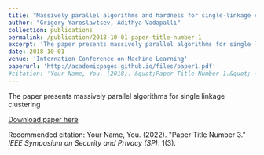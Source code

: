 ```yaml
---
title: "Massively parallel algorithms and hardness for single-linkage clustering under ℓp-distances"
author: "Grigory Yaroslavtsev, Adithya Vadapalli" 
collection: publications
permalink: /publication/2018-10-01-paper-title-number-1
excerpt: 'The paper presents massively parallel algorithms for single linkage clustering'
date: 2018-10-01
venue: 'Internation Conference on Machine Learning'
paperurl: 'http://academicpages.github.io/files/paper1.pdf'
#citation: 'Your Name, You. (2018). &quot;Paper Title Number 1.&quot; <i>Journal 1</i>. 1(1).'
---
```

The paper presents massively parallel algorithms for single linkage clustering

[Download paper here](http://academicpages.github.io/files/paper1.pdf)

Recommended citation: Your Name, You. (2022). "Paper Title Number 3." <i>IEEE Symposium on Security and Privacy (SP)</i>. 1(3). 
